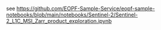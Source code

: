 see https://github.com/EOPF-Sample-Service/eopf-sample-notebooks/blob/main/notebooks/Sentinel-2/Sentinel-2_L1C_MSI_Zarr_product_exploration.ipynb